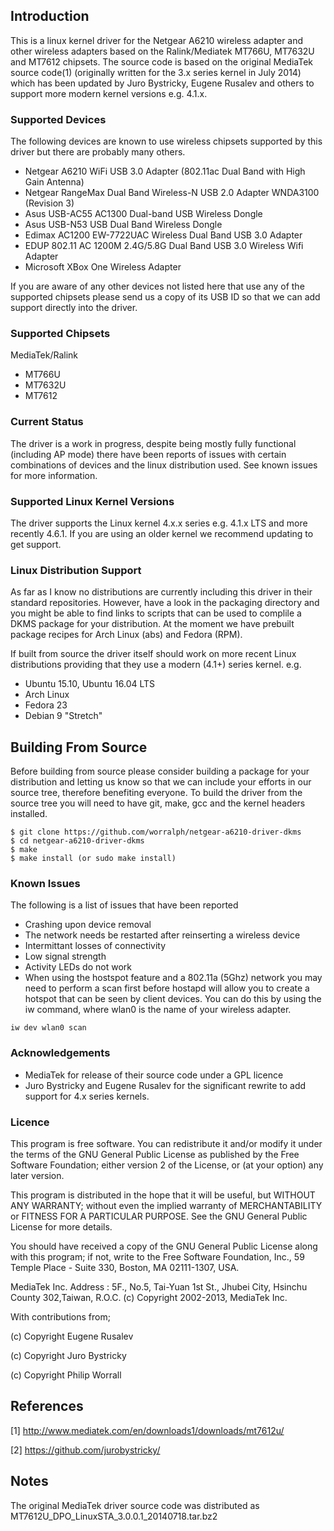 ## Introduction

This is a linux kernel driver for the Netgear A6210 wireless adapter and other wireless adapters based on the Ralink/Mediatek MT766U, MT7632U and MT7612 chipsets. The source code is based on the original MediaTek source code(1) (originally written for the 3.x series kernel in July 2014) which has been updated by Juro Bystricky, Eugene Rusalev and others to support more modern kernel versions e.g. 4.1.x.

### Supported Devices
The following devices are known to use wireless chipsets supported by this driver but there are probably many others. 
- Netgear A6210 WiFi USB 3.0 Adapter (802.11ac Dual Band with High Gain Antenna)
- Netgear RangeMax Dual Band Wireless-N USB 2.0 Adapter WNDA3100 (Revision 3)
- Asus USB-AC55 AC1300 Dual-band USB Wireless Dongle
- Asus USB-N53 USB Dual Band Wireless Dongle
- Edimax AC1200 EW-7722UAC Wireless Dual Band USB 3.0 Adapter
- EDUP 802.11 AC 1200M 2.4G/5.8G Dual Band USB 3.0 Wireless Wifi Adapter
- Microsoft XBox One Wireless Adapter

If you are aware of any other devices not listed here that use any of the supported chipsets please send us a copy of its USB ID so that we can add support directly into the driver.

### Supported Chipsets
MediaTek/Ralink
- MT766U
- MT7632U
- MT7612

### Current Status

The driver is a work in progress, despite being mostly fully functional (including AP mode) there have been reports of issues with certain combinations of devices and the linux distribution used. See known issues for more information.

### Supported Linux Kernel Versions

The driver supports the Linux kernel 4.x.x series e.g. 4.1.x LTS and more recently 4.6.1. If you are using an older kernel we recommend updating to get support.

### Linux Distribution Support

As far as I know no distributions are currently including this driver in their standard repositories. However, have a look in the packaging directory and you might be able to find links to scripts that can be used to complile a DKMS package for your distribution. At the moment we have prebuilt package recipes for Arch Linux (abs) and Fedora (RPM).

If built from source the driver itself should work on more recent Linux distributions providing that they use a modern (4.1+) series kernel. e.g.
- Ubuntu 15.10, Ubuntu 16.04 LTS
- Arch Linux
- Fedora 23
- Debian 9 "Stretch"

## Building From Source

Before building from source please consider building a package for your distribution and letting us know so that we can include your efforts in our source tree, therefore benefiting everyone. To build the driver from the source tree you will need to have git, make, gcc and the kernel headers installed.

```
$ git clone https://github.com/worralph/netgear-a6210-driver-dkms
$ cd netgear-a6210-driver-dkms
$ make
$ make install (or sudo make install)
```

### Known Issues
The following is a list of issues that have been reported
- Crashing upon device removal
- The network needs be restarted after reinserting a wireless device
- Intermittant losses of connectivity
- Low signal strength
- Activity LEDs do not work
- When using the hostspot feature and a 802.11a (5Ghz) network you may need to perform a scan first before hostapd will allow you to create a hotspot that can be seen by client devices. You can do this by using the iw command, where wlan0 is the name of your wireless adapter.
```
iw dev wlan0 scan
```

### Acknowledgements
- MediaTek for release of their source code under a GPL licence
- Juro Bystricky and Eugene Rusalev for the significant rewrite to add support for 4.x series kernels.

### Licence

This program is free software. You can redistribute it and/or modify it under the terms of the GNU General Public License as published by the Free Software Foundation; either version 2 of the License, or (at your option) any later version.

This program is distributed in the hope that it will be useful, but WITHOUT ANY WARRANTY; without even the implied warranty of MERCHANTABILITY or FITNESS FOR A PARTICULAR PURPOSE. See the GNU General Public License for more details.

You should have received a copy of the GNU General Public License along with this program; if not, write to the Free Software Foundation, Inc., 59 Temple Place - Suite 330, Boston, MA 02111-1307, USA.

MediaTek Inc.
Address : 5F., No.5, Tai-Yuan 1st St., Jhubei City,
Hsinchu County 302,Taiwan, R.O.C.
(c) Copyright 2002-2013, MediaTek Inc.

With contributions from;

(c) Copyright Eugene Rusalev

(c) Copyright Juro Bystricky

(c) Copyright Philip Worrall

## References

[1] http://www.mediatek.com/en/downloads1/downloads/mt7612u/

[2] https://github.com/jurobystricky/

## Notes

The original MediaTek driver source code was distributed as MT7612U_DPO_LinuxSTA_3.0.0.1_20140718.tar.bz2
